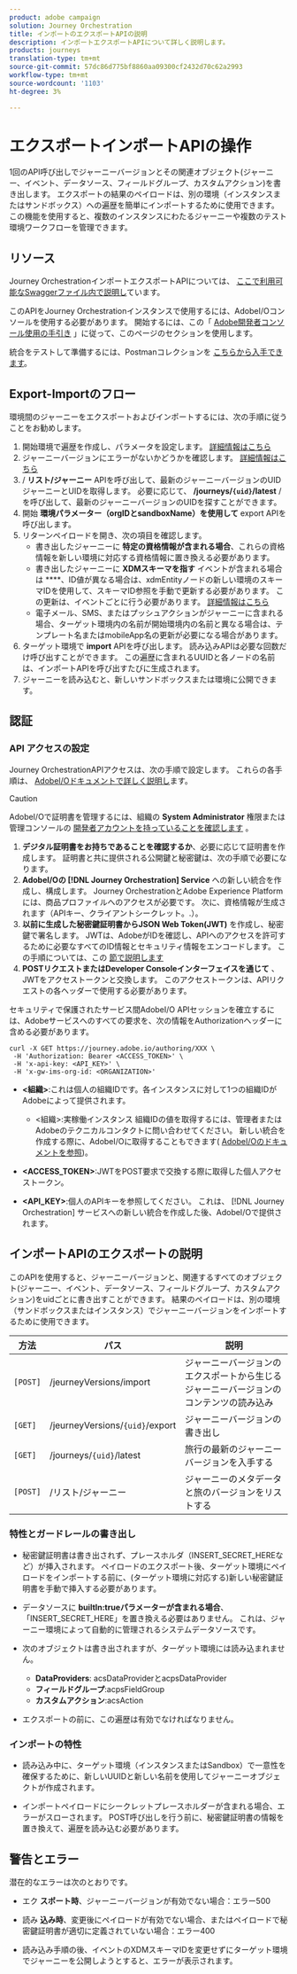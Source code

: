 ```yaml
---
product: adobe campaign
solution: Journey Orchestration
title: インポートのエクスポートAPIの説明
description: インポートエクスポートAPIについて詳しく説明します。
products: journeys
translation-type: tm+mt
source-git-commit: 57dc86d775bf8860aa09300cf2432d70c62a2993
workflow-type: tm+mt
source-wordcount: '1103'
ht-degree: 3%

---
```



# エクスポートインポートAPIの操作

1回のAPI呼び出しでジャーニーバージョンとその関連オブジェクト(ジャーニー、イベント、データソース、フィールドグループ、カスタムアクション)を書き出します。 エクスポートの結果のペイロードは、別の環境（インスタンスまたはサンドボックス）への遍歴を簡単にインポートするために使用できます。
この機能を使用すると、複数のインスタンスにわたるジャーニーや複数のテスト環境ワークフローを管理できます。


## リソース

Journey OrchestrationインポートエクスポートAPIについては、 [ここで利用可能なSwaggerファイル内で説明し](https://adobedocs.github.io/JourneyAPI/docs/)ています。

このAPIをJourney Orchestrationインスタンスで使用するには、AdobeI/Oコンソールを使用する必要があります。 開始するには、この「 [Adobe開発者コンソール使用の手引き](https://www.adobe.io/apis/experienceplatform/console/docs.html#!AdobeDocs/adobeio-console/master/getting-started.md) 」に従って、このページのセクションを使用します。

統合をテストして準備するには、Postmanコレクションを [こちらから入手できます](https://raw.githubusercontent.com/AdobeDocs/JourneyAPI/master/postman-collections/Journey-Orchestration_Export-import-API_postman-collection.json)。


## Export-Importのフロー

環境間のジャーニーをエクスポートおよびインポートするには、次の手順に従うことをお勧めします。

1. 開始環境で遍歴を作成し、パラメータを設定します。 [詳細情報はこちら](https://docs.adobe.com/content/help/ja-JP/journeys/using/building-journeys/about-journey-building/journey.html)
1. ジャーニーバージョンにエラーがないかどうかを確認します。 [詳細情報はこちら](https://docs.adobe.com/content/help/en/journeys/using/building-journeys/testing-the-journey.html)
1. / **リスト/ジャーニー** APIを呼び出して、最新のジャーニーバージョンのUIDジャーニーとUIDを取得します。 必要に応じて、 **/journeys/`{uid}`/latest** /を呼び出して、最新のジャーニーバージョンのUIDを探すことができます。
1. 開始 **環境パラメーター（orgIDとsandboxName）を使用して** export APIを呼び出します。
1. リターンペイロードを開き、次の項目を確認します。
   * 書き出したジャーニーに **特定の資格情報が含まれる場合**、これらの資格情報を新しい環境に対応する資格情報に置き換える必要があります。
   * 書き出したジャーニーに **XDMスキーマを指す** イベントが含まれる場合は ****、ID値が異なる場合は、xdmEntityノードの新しい環境のスキーマIDを使用して、スキーマID参照を手動で更新する必要があります。 この更新は、イベントごとに行う必要があります。 [詳細情報はこちら](https://docs.adobe.com/content/help/en/journeys/using/events-journeys/experience-event-schema.html)
   * 電子メール、SMS、またはプッシュアクションがジャーニーに含まれる場合、ターゲット環境内の名前が開始環境内の名前と異なる場合は、テンプレート名またはmobileApp名の更新が必要になる場合があります。
1. ターゲット環境で **import** APIを呼び出します。 読み込みAPIは必要な回数だけ呼び出すことができます。 この遍歴に含まれるUUIDと各ノードの名前は、インポートAPIを呼び出すたびに生成されます。
1. ジャーニーを読み込むと、新しいサンドボックスまたは環境に公開できます。


## 認証

### API アクセスの設定

Journey OrchestrationAPIアクセスは、次の手順で設定します。 これらの各手順は、 [AdobeI/Oドキュメントで詳しく説明し](https://www.adobe.io/authentication/auth-methods.html#!AdobeDocs/adobeio-auth/master/AuthenticationOverview/ServiceAccountIntegration.md)ます。

>[!CAUTION]
>
>AdobeI/Oで証明書を管理するには、組織の <b>System Administrator</b> 権限または管理コンソールの [開発者アカウントを持っていることを確認します](https://helpx.adobe.com/enterprise/using/manage-developers.html) 。

1. **デジタル証明書をお持ちであることを確認するか**、必要に応じて証明書を作成します。 証明書と共に提供される公開鍵と秘密鍵は、次の手順で必要になります。
1. **AdobeI/Oの [!DNL Journey Orchestration] Service** への新しい統合を作成し、構成します。 Journey OrchestrationとAdobe Experience Platformには、商品プロファイルへのアクセスが必要です。 次に、資格情報が生成されます（APIキー、クライアントシークレット。.）。
1. **以前に生成した秘密鍵証明書からJSON Web Token(JWT)** を作成し、秘密鍵で署名します。 JWTは、AdobeがIDを確認し、APIへのアクセスを許可するために必要なすべてのID情報とセキュリティ情報をエンコードします。 この手順については、この [節で説明します](https://www.adobe.io/authentication/auth-methods.html#!AdobeDocs/adobeio-auth/master/JWT/JWT.md)
1. **POSTリクエストまたはDeveloper Consoleインターフェイスを通じて** 、JWTをアクセストークンと交換します。 このアクセストークンは、APIリクエストの各ヘッダーで使用する必要があります。

セキュリティで保護されたサービス間AdobeI/O APIセッションを確立するには、Adobeサービスへのすべての要求を、次の情報をAuthorizationヘッダーに含める必要があります。

```
curl -X GET https://journey.adobe.io/authoring/XXX \
 -H 'Authorization: Bearer <ACCESS_TOKEN>' \
 -H 'x-api-key: <API_KEY>' \
 -H 'x-gw-ims-org-id: <ORGANIZATION>'
```

* **&lt;組織>**:これは個人の組織IDです。各インスタンスに対して1つの組織IDがAdobeによって提供されます。

   * &lt;組織>:実稼働インスタンス
   組織IDの値を取得するには、管理者またはAdobeのテクニカルコンタクトに問い合わせてください。 新しい統合を作成する際に、AdobeI/Oに取得することもできます( [AdobeI/Oのドキュメントを参照](https://www.adobe.io/authentication.html))。

* **&lt;ACCESS_TOKEN>**:JWTをPOST要求で交換する際に取得した個人アクセストークン。

* **&lt;API_KEY>**:個人のAPIキーを参照してください。 これは、 [!DNL Journey Orchestration] サービスへの新しい統合を作成した後、AdobeI/Oで提供されます。



## インポートAPIのエクスポートの説明

このAPIを使用すると、ジャーニーバージョンと、関連するすべてのオブジェクト(ジャーニー、イベント、データソース、フィールドグループ、カスタムアクション)をuidごとに書き出すことができます。
結果のペイロードは、別の環境（サンドボックスまたはインスタンス）でジャーニーバージョンをインポートするために使用できます。

| 方法 | パス | 説明 |
|---|---|---|
| `[POST]` | /jeurneyVersions/import | ジャーニーバージョンのエクスポートから生じるジャーニーバージョンのコンテンツの読み込み |
| `[GET]` | /jeurneyVersions/`{uid}`/export | ジャーニーバージョンの書き出し |
| `[GET]` | /journeys/`{uid}`/latest | 旅行の最新のジャーニーバージョンを入手する |
| `[POST]` | /リスト/ジャーニー | ジャーニーのメタデータと旅のバージョンをリストする |


### 特性とガードレールの書き出し

* 秘密鍵証明書は書き出されず、プレースホルダ（INSERT_SECRET_HEREなど）が挿入されます。
ペイロードのエクスポート後、ターゲット環境にペイロードをインポートする前に、(ターゲット環境に対応する)新しい秘密鍵証明書を手動で挿入する必要があります。

* データソースに **builtIn:trueパラメーターが含まれる場合**、「INSERT_SECRET_HERE」を置き換える必要はありません。 これは、ジャーニー環境によって自動的に管理されるシステムデータソースです。

* 次のオブジェクトは書き出されますが、ターゲット環境には読み込まれません。
   * **DataProviders**: acsDataProviderとacpsDataProvider
   * **フィールドグループ**:acpsFieldGroup
   * **カスタムアクション**:acsAction

* エクスポートの前に、この遍歴は有効でなければなりません。

### インポートの特性

* 読み込み中に、ターゲット環境（インスタンスまたはSandbox）で一意性を確保するために、新しいUUIDと新しい名前を使用してジャーニーオブジェクトが作成されます。

* インポートペイロードにシークレットプレースホルダーが含まれる場合、エラーがスローされます。 POST呼び出しを行う前に、秘密鍵証明書の情報を置き換えて、遍歴を読み込む必要があります。

## 警告とエラー

潜在的なエラーは次のとおりです。

* エク **スポート時**、ジャーニーバージョンが有効でない場合：エラー500

* 読み **込み時**、変更後にペイロードが有効でない場合、またはペイロードで秘密鍵証明書が適切に定義されていない場合：エラー400

* 読み込み手順の後、イベントのXDMスキーマIDを変更せずにターゲット環境でジャーニーを公開しようとすると、エラーが表示されます。

